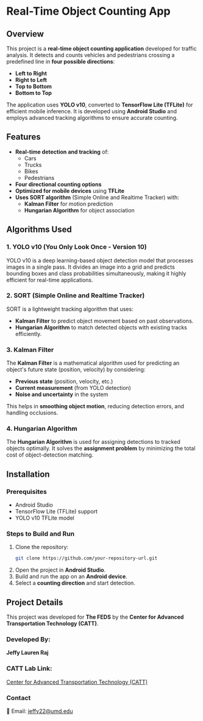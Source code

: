 # Real-Time Object Counting App

## Overview
This project is a **real-time object counting application** developed for traffic analysis. It detects and counts vehicles and pedestrians crossing a predefined line in **four possible directions**:
- **Left to Right**
- **Right to Left**
- **Top to Bottom**
- **Bottom to Top**

The application uses **YOLO v10**, converted to **TensorFlow Lite (TFLite)** for efficient mobile inference. It is developed using **Android Studio** and employs advanced tracking algorithms to ensure accurate counting.

## Features
- **Real-time detection and tracking** of:
  - Cars
  - Trucks
  - Bikes
  - Pedestrians
- **Four directional counting options**
- **Optimized for mobile devices** using **TFLite**
- **Uses SORT algorithm** (Simple Online and Realtime Tracker) with:
  - **Kalman Filter** for motion prediction
  - **Hungarian Algorithm** for object association

## Algorithms Used
### **1. YOLO v10 (You Only Look Once - Version 10)**
YOLO v10 is a deep learning-based object detection model that processes images in a single pass. It divides an image into a grid and predicts bounding boxes and class probabilities simultaneously, making it highly efficient for real-time applications.

### **2. SORT (Simple Online and Realtime Tracker)**
SORT is a lightweight tracking algorithm that uses:
- **Kalman Filter** to predict object movement based on past observations.
- **Hungarian Algorithm** to match detected objects with existing tracks efficiently.

### **3. Kalman Filter**
The **Kalman Filter** is a mathematical algorithm used for predicting an object's future state (position, velocity) by considering:
- **Previous state** (position, velocity, etc.)
- **Current measurement** (from YOLO detection)
- **Noise and uncertainty** in the system

This helps in **smoothing object motion**, reducing detection errors, and handling occlusions.

### **4. Hungarian Algorithm**
The **Hungarian Algorithm** is used for assigning detections to tracked objects optimally. It solves the **assignment problem** by minimizing the total cost of object-detection matching.

## Installation
### **Prerequisites**
- Android Studio
- TensorFlow Lite (TFLite) support
- YOLO v10 TFLite model

### **Steps to Build and Run**
1. Clone the repository:
   ```sh
   git clone https://github.com/your-repository-url.git
   ```
2. Open the project in **Android Studio**.
3. Build and run the app on an **Android device**.
4. Select a **counting direction** and start detection.

## Project Details
This project was developed for **The FEDS** by the **Center for Advanced Transportation Technology (CATT)**.

### **Developed By:**
**Jeffy Lauren Raj**

### **CATT Lab Link:**  
[Center for Advanced Transportation Technology (CATT)](https://cee.umd.edu/research/center-advanced-transportation-technology-laboratory)

### **Contact**
📧 Email: jeffy22@umd.edu


